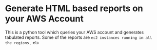 # Generate HTML based reports on your AWS Account

This is a python tool which queries your AWS account and generates tabulated reports. 
Some of the reports are `ec2 instances running in all the regions` , etc
